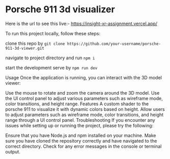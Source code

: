 # Porsche 911 3d visualizer

Here is the url to see this live:- https://insight-xr-assignment.vercel.app/

To run this project locally, follow these steps:

clone this repo by ```git clone https://github.com/your-username/porsche-911-3d-viewer.git```

navigate to project directory and run ```npm i```

start the development serve by ```npm run dev```


Usage
Once the application is running, you can interact with the 3D model viewer:

Use the mouse to rotate and zoom the camera around the 3D model.
Use the UI control panel to adjust various parameters such as wireframe mode, color transitions, and height range.
Features
A custom shader to the porsche 911 to visualize it with dynamic colors based on height.
Allow users to adjust parameters such as wireframe mode, color transitions, and height range through a UI control panel.
Troubleshooting
If you encounter any issues while setting up or running the project, please try the following:

Ensure that you have Node.js and npm installed on your machine.
Make sure you have cloned the repository correctly and have navigated to the correct directory.
Check for any error messages in the console or terminal output.

